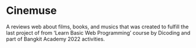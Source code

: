 # Cinemuse
A reviews web about films, books, and musics that was created to fulfill the last project of from ‘Learn Basic Web Programming’ course by Dicoding and part of Bangkit Academy 2022 activities.
